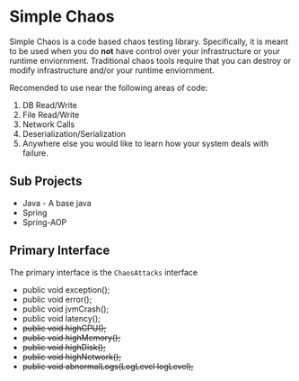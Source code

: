 # Simple Chaos

Simple Chaos is a code based chaos testing library. Specifically, it is meant to be used when you do **not** have control over your infrastructure or your runtime enviornment. Traditional chaos tools require that you can destroy or modify infrastructure and/or your runtime enviornment. 

Recomended to use near the following areas of code:
1. DB Read/Write
2. File Read/Write
3. Network Calls
4. Deserialization/Serialization
5. Anywhere else you would like to learn how your system deals with failure. 

## Sub Projects
* Java - A base java 
* Spring
* Spring-AOP

## Primary Interface
The primary interface is the `ChaosAttacks` interface
* public void exception();
* public void error();
* public void jvmCrash();
* public void latency();
* ~~public void highCPU();~~
* ~~public void highMemory();~~
* ~~public void highDisk();~~
* ~~public void highNetwork();~~
* ~~public void abnormalLogs(LogLevel logLevel);~~
